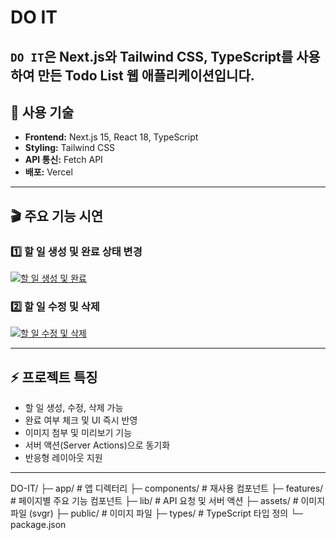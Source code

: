 # DO IT

`DO IT`은 Next.js와 Tailwind CSS, TypeScript를 사용하여 만든 Todo List 웹 애플리케이션입니다.  
---

## 🔧 사용 기술

- **Frontend:** Next.js 15, React 18, TypeScript
- **Styling:** Tailwind CSS
- **API 통신:** Fetch API
- **배포:** Vercel

---

## 🎬 주요 기능 시연

### 1️⃣ 할 일 생성 및 완료 상태 변경
[![할 일 생성 및 완료](https://github.com/user-attachments/assets/c776a433-c2c9-4520-9868-d29750c20ccb)](https://github.com/user-attachments/assets/c776a433-c2c9-4520-9868-d29750c20ccb)

### 2️⃣ 할 일 수정 및 삭제
[![할 일 수정 및 삭제](https://github.com/user-attachments/assets/d16fc5ab-09c2-4690-9868-14ea7de9dec8)](https://github.com/user-attachments/assets/d16fc5ab-09c2-4690-9868-14ea7de9dec8)

---

## ⚡ 프로젝트 특징

- 할 일 생성, 수정, 삭제 가능
- 완료 여부 체크 및 UI 즉시 반영
- 이미지 첨부 및 미리보기 기능
- 서버 액션(Server Actions)으로 동기화
- 반응형 레이아웃 지원

---

DO-IT/
├─ app/                # 앱 디렉터리
├─ components/         # 재사용 컴포넌트
├─ features/           # 페이지별 주요 기능 컴포넌트
├─ lib/                # API 요청 및 서버 액션
├─ assets/             # 이미지 파일 (svgr)
├─ public/             # 이미지 파일
├─ types/              # TypeScript 타입 정의
└─ package.json
